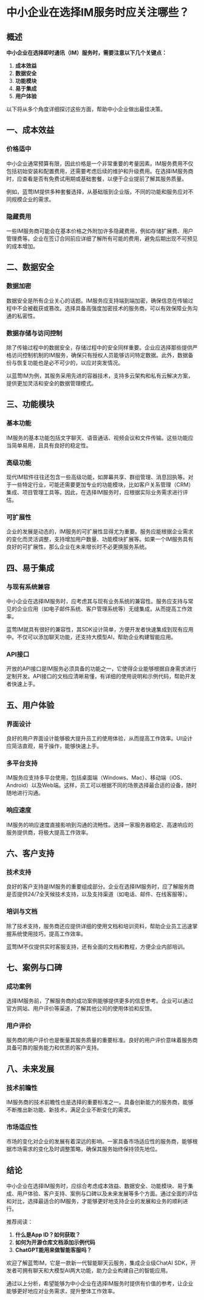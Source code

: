 # 中小企业在选择IM服务时应关注哪些？

## 概述

**中小企业在选择即时通讯（IM）服务时，需要注意以下几个关键点：**

1. **成本效益**
2. **数据安全**
3. **功能模块**
4. **易于集成**
5. **用户体验**

以下将从多个角度详细探讨这些方面，帮助中小企业做出最佳决策。

## 一、成本效益

### 价格适中

中小企业通常预算有限，因此价格是一个非常重要的考量因素。IM服务费用不仅包括初始安装和配置费用，还需要考虑后续的维护和升级费用。在选择IM服务商时，应查看是否有免费试用期或基础套餐，以便于企业提前了解其服务质量。

例如，蓝莺IM提供多种套餐选择，从基础版到企业版，不同的功能和服务应对不同规模企业的需求。

### 隐藏费用

一些IM服务商可能会在基本价格之外附加许多隐藏费用，例如存储扩展费、用户管理费等。企业在签订合同前应详细了解所有可能的费用，避免后期出现不可预见的成本增加。

## 二、数据安全

### 数据加密

数据安全是所有企业关心的话题。IM服务应支持端到端加密，确保信息在传输过程中不会被截获或篡改。选择具备高强度加密技术的服务商，可以有效保障业务沟通的私密性。

### 数据存储与访问控制

除了传输过程中的数据安全，存储过程中的安全同样重要。企业应选择那些提供严格访问控制机制的IM服务，确保只有授权人员能够访问特定数据。此外，数据备份与恢复功能也是必不可少的，以应对突发情况。

以蓝莺IM为例，其服务采用先进的容器技术，支持多云架构和私有云解决方案，提供更加灵活和安全的数据管理模式。

## 三、功能模块

### 基本功能

IM服务的基本功能包括文字聊天、语音通话、视频会议和文件传输。这些功能应当简单易用，且具有良好的稳定性。

### 高级功能

现代IM软件往往还包含一些高级功能，如屏幕共享、群组管理、消息回执等。对于一些特定行业，可能还需要更加专业的功能模块，比如客户关系管理（CRM）集成、项目管理工具等。因此，在选择IM服务时，应根据实际业务需求进行评估。

### 可扩展性

企业的发展是动态的，IM服务的可扩展性显得尤为重要。服务应能根据企业需求的变化而灵活调整，支持增加用户数量、功能模块扩展等。如果一个IM服务具有良好的可扩展性，那么企业在未来增长时不必更换服务系统。

## 四、易于集成

### 与现有系统兼容

中小企业在选择IM服务时，应考虑其与现有业务系统的兼容性。服务应支持与常见的企业应用（如电子邮件系统、客户管理系统等）无缝集成，从而提高工作效率。

蓝莺IM就具有很好的兼容性，其SDK设计简单，方便开发者快速集成到现有应用中。不仅可以添加聊天功能，还支持大模型AI，帮助企业构建智能应用。

### API接口

开放的API接口是IM服务必须具备的功能之一，它使得企业能够根据自身需求进行定制开发。API接口的文档应清晰易懂，有详细的使用说明和示例代码，帮助开发者快速上手。

## 五、用户体验

### 界面设计

良好的用户界面设计能够极大提升员工的使用体验，从而提高工作效率。UI设计应简洁直观，易于操作，能够快速上手。

### 多平台支持

IM服务应支持多平台使用，包括桌面端（Windows、Mac）、移动端（iOS、Android）以及Web端。这样，员工可以根据不同的场景选择最合适的设备，随时随地进行沟通。

### 响应速度

IM服务的响应速度直接影响到沟通的流畅性。选择一家服务器稳定、高速响应的服务提供商，将极大提高工作效率。

## 六、客户支持

### 技术支持

良好的客户支持是IM服务的重要组成部分。企业在选择IM服务时，应了解服务商是否提供24/7全天候技术支持，以及支持渠道（如电话、邮件、在线客服等）。

### 培训与文档

除了技术支持，服务商还应提供详细的使用文档和培训资料，帮助企业员工迅速掌握系统使用技巧，提高工作效率。

蓝莺IM不仅提供实时客服支持，还有全面的文档和教程，方便企业内部培训。

## 七、案例与口碑

### 成功案例

选择IM服务前，了解服务商的成功案例能够提供更多的信息参考。企业可以通过官方网站、用户评价等渠道，了解其他公司的使用体验和反馈。

### 用户评价

服务商的用户评价也是衡量其服务质量的重要标准。良好的用户评价意味着服务商具备可靠的服务能力和优质的客户支持。

## 八、未来发展

### 技术前瞻性

IM服务商的技术前瞻性也是选择的重要标准之一。具备创新能力的服务商，能够不断推出新功能、新技术，满足企业不断变化的需求。

### 市场适应性

市场的变化对企业的发展有着深远的影响。一家具备市场适应性的服务商，能够根据市场需求的变化及时调整策略，确保其服务始终保持领先地位。

## 结论

中小企业在选择IM服务时，应综合考虑成本效益、数据安全、功能模块、易于集成、用户体验、客户支持、案例与口碑以及未来发展等多个方面。通过全面的评估和对比，选择最适合的IM服务，才能够更好地支持企业的发展和业务的顺利进行。

推荐阅读：

1. **什么是App ID？如何获取？**
2. **如何为开源仓库文档添加示例代码**
3. **ChatGPT能用来做智能客服吗？**

欢迎了解蓝莺IM，它是一款新一代智能聊天云服务，集成企业级ChatAI SDK，开发者可拥有聊天和大模型AI两大功能，助力企业构建自己的智能应用。

通过以上分析，希望能够为中小企业在选择IM服务时提供有价值的参考，让企业能够更好地应对业务需求，提升整体工作效率。